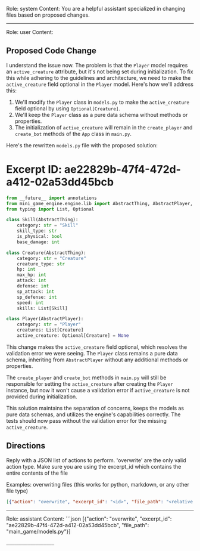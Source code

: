 Role: system
Content: You are a helpful assistant specialized in changing files based on proposed changes.
__________________
Role: user
Content: 
## Proposed Code Change
I understand the issue now. The problem is that the `Player` model requires an `active_creature` attribute, but it's not being set during initialization. To fix this while adhering to the guidelines and architecture, we need to make the `active_creature` field optional in the `Player` model. Here's how we'll address this:

1. We'll modify the `Player` class in `models.py` to make the `active_creature` field optional by using `Optional[Creature]`.
2. We'll keep the `Player` class as a pure data schema without methods or properties.
3. The initialization of `active_creature` will remain in the `create_player` and `create_bot` methods of the `App` class in `main.py`.

Here's the rewritten `models.py` file with the proposed solution:

# Excerpt ID: ae22829b-47f4-472d-a412-02a53dd45bcb
```python main_game/models.py
from __future__ import annotations
from mini_game_engine.engine.lib import AbstractThing, AbstractPlayer, Field
from typing import List, Optional

class Skill(AbstractThing):
    category: str = "Skill"
    skill_type: str
    is_physical: bool
    base_damage: int

class Creature(AbstractThing):
    category: str = "Creature"
    creature_type: str
    hp: int
    max_hp: int
    attack: int
    defense: int
    sp_attack: int
    sp_defense: int
    speed: int
    skills: List[Skill]

class Player(AbstractPlayer):
    category: str = "Player"
    creatures: List[Creature]
    active_creature: Optional[Creature] = None
```

This change makes the `active_creature` field optional, which resolves the validation error we were seeing. The `Player` class remains a pure data schema, inheriting from `AbstractPlayer` without any additional methods or properties.

The `create_player` and `create_bot` methods in `main.py` will still be responsible for setting the `active_creature` after creating the `Player` instance, but now it won't cause a validation error if `active_creature` is not provided during initialization.

This solution maintains the separation of concerns, keeps the models as pure data schemas, and utilizes the engine's capabilities correctly. The tests should now pass without the validation error for the missing `active_creature`.

## Directions
Reply with a JSON list of actions to perform. 'overwrite' are the only valid action type. 
Make sure you are using the excerpt_id which contains the entire contents of the file

Examples:
overwriting files (this works for python, markdown, or any other file type)
```json output_example1
[{"action": "overwrite", "excerpt_id": "<id>", "file_path": "<relative file path>"}]
```

__________________
Role: assistant
Content: ```json
[{"action": "overwrite", "excerpt_id": "ae22829b-47f4-472d-a412-02a53dd45bcb", "file_path": "main_game/models.py"}]
```
__________________
